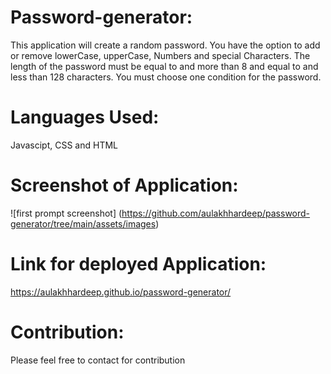 # Password-generator:
This application will create a random password. You have the option to add or remove lowerCase, upperCase, Numbers and special Characters. The length of the password must be equal to and more than 8 and equal to and less than 128 characters. You must choose one condition for the password. 

# Languages Used:
Javascipt, CSS and HTML

# Screenshot of Application:
![first prompt screenshot] (https://github.com/aulakhhardeep/password-generator/tree/main/assets/images)

# Link for deployed Application:
https://aulakhhardeep.github.io/password-generator/

# Contribution:
Please feel free to contact for contribution
